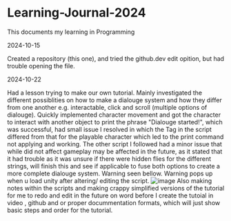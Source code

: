 # Learning-Journal-2024
This documents my learning in Programming

2024-10-15

Created a repository (this one), and tried the github.dev edit opition, but had trouble opening the file.

2024-10-22

Had a lesson trying to make our own tutorial. Mainly investigated the different possiblities on how to make a dialouge system and how they differ from one another e.g. interactable, click and scroll (multiple options of dialouge). Quickly implemented character movement and got the character to interact with another object to print the phrase "Dialouge started!", which was successful, had small issue I resolved in which the Tag in the script differed from that for the playable character which led to the print command not applying and working. The other script I followed had a minor issue that while did not affect gameplay may be affected in the future, as it stated that it had trouble as it was unsure if there were hidden flies for the different strings, will finish this and see if applicable to fuse both options to create a more complete dialouge system. Warning seen bellow. Warning pops up when u load unity after altering/ editing the script.
![image](https://github.com/user-attachments/assets/da27edd2-72c0-42dc-b618-dafac877a279)
Also making notes within the scripts and making crappy simplified versions of the tutorial for me to redo and edit in the future on word before I create the tutoial in video , github and or proper docummentation formats, which will just show basic steps and order for the tutorial.
